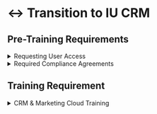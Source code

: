 # ↔️ Transition to IU CRM

## Pre-Training Requirements

<details>

<summary>Requesting User Access</summary>

You can use the [User Access Request Form](https://crm.iu.edu/adopt/user-access.html) to request access to the MC Training Business Unit: _UA-CRM-TRAIN._

More detailed information is available in the [Access Levels](https://salesforce.studios.iu.edu/about/access-levels.html) section of the Salesforce Marketing Cloud User Guide.



</details>

<details>

<summary>Required Compliance Agreements</summary>

### [Acceptable Use Agreement](https://access.iu.edu/useragreement/hasagreement) <a href="#acceptable-use-agreement" id="acceptable-use-agreement"></a>

Required for all CRM users.

### [FERPA Tutorial](https://ferpa.iu.edu/) <a href="#ferpa-tutorial" id="ferpa-tutorial"></a>

Required for all CRM users.

### [HRMS Data Use Tutorial](https://datamanagement.iu.edu/training/hrms-tutorial.html) <a href="#hrms-data-use-tutorial" id="hrms-data-use-tutorial"></a>

Required for all HR users.

### [CRM Communications Agreement](https://studios.iu.edu/machform/view.php?id=24741) <a href="#crm-communications-agreement" id="crm-communications-agreement"></a>

Required for Marketing Cloud access.

### [HIPAA Privacy and Security, HIPAA Mobile Device Security](https://datamanagement.iu.edu/training/hipaa.html) <a href="#hipaa-privacy-and-security-hipaa-mobile-device-security" id="hipaa-privacy-and-security-hipaa-mobile-device-security"></a>

Required for all users who access Covid Response data.

</details>

## Training Requirement

<details>

<summary>CRM &#x26; Marketing Cloud Training</summary>

Sign up for training and get started: [https://salesforce.studios.iu.edu/training/index.html](https://salesforce.studios.iu.edu/training/index.html)\
\
If you successfully complete Level 1 and 2 of training and would like to expand your access to Level 2, fill out an updated user access request. If you'd like to send emails and / or add data, you'll need Level 2 access. Level 1 access is appropriate if you just want to view analytics and build emails.

</details>
